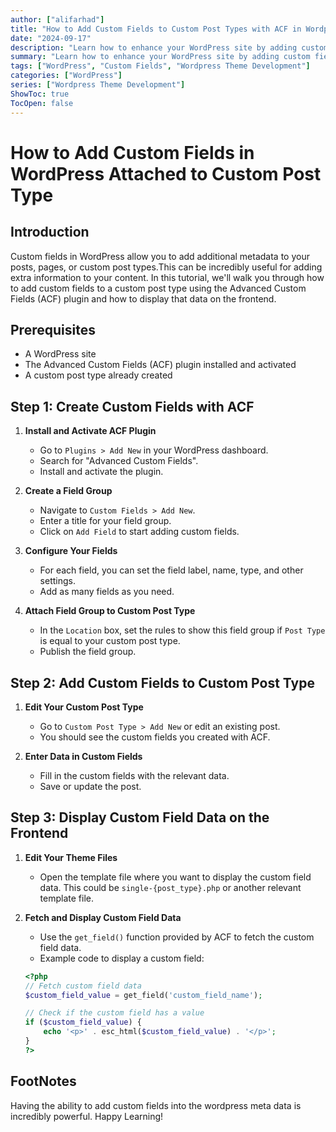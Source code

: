 ```yaml
---
author: ["alifarhad"]
title: "How to Add Custom Fields to Custom Post Types with ACF in Wordpress?"
date: "2024-09-17"
description: "Learn how to enhance your WordPress site by adding custom fields to custom post types using the Advanced Custom Fields (ACF) plugin. This guide provides step-by-step instructions and code examples to help you set up and display custom field data on the frontend. Perfect for both beginners and experienced users."
summary: "Learn how to enhance your WordPress site by adding custom fields to custom post types using the Advanced Custom Fields (ACF) plugin. This guide provides step-by-step instructions and code examples to help you set up and display custom field data on the frontend. Perfect for both beginners and experienced users."
tags: ["WordPress", "Custom Fields", "Wordpress Theme Development"]
categories: ["WordPress"]
series: ["Wordpress Theme Development"]
ShowToc: true
TocOpen: false
---
```


# How to Add Custom Fields in WordPress Attached to Custom Post Type

## Introduction

Custom fields in WordPress allow you to add additional metadata to your posts, pages, or custom post types.This can be incredibly useful for adding extra information to your content. In this tutorial, we'll walk you through how to add custom fields to a custom post type using the Advanced Custom Fields (ACF) plugin and how to display that data on the frontend.

## Prerequisites

- A WordPress site
- The Advanced Custom Fields (ACF) plugin installed and activated
- A custom post type already created

## Step 1: Create Custom Fields with ACF

1. **Install and Activate ACF Plugin**

   - Go to `Plugins > Add New` in your WordPress dashboard.
   - Search for "Advanced Custom Fields".
   - Install and activate the plugin.

2. **Create a Field Group**

   - Navigate to `Custom Fields > Add New`.
   - Enter a title for your field group.
   - Click on `Add Field` to start adding custom fields.

3. **Configure Your Fields**

   - For each field, you can set the field label, name, type, and other settings.
   - Add as many fields as you need.

4. **Attach Field Group to Custom Post Type**
   - In the `Location` box, set the rules to show this field group if `Post Type` is equal to your custom post type.
   - Publish the field group.

## Step 2: Add Custom Fields to Custom Post Type

1. **Edit Your Custom Post Type**

   - Go to `Custom Post Type > Add New` or edit an existing post.
   - You should see the custom fields you created with ACF.

2. **Enter Data in Custom Fields**
   - Fill in the custom fields with the relevant data.
   - Save or update the post.

## Step 3: Display Custom Field Data on the Frontend

1. **Edit Your Theme Files**

   - Open the template file where you want to display the custom field data. This could be `single-{post_type}.php` or another relevant template file.

2. **Fetch and Display Custom Field Data**

   - Use the `get_field()` function provided by ACF to fetch the custom field data.
   - Example code to display a custom field:

   ```php
   <?php
   // Fetch custom field data
   $custom_field_value = get_field('custom_field_name');

   // Check if the custom field has a value
   if ($custom_field_value) {
       echo '<p>' . esc_html($custom_field_value) . '</p>';
   }
   ?>
   ```

## FootNotes

Having the ability to add custom fields into the wordpress meta data is incredibly powerful. Happy Learning!
